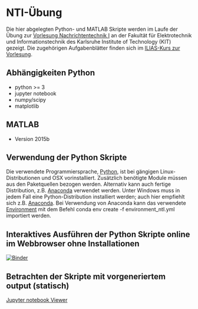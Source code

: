 NTI-Übung
=========

Die hier abgelegten Python- und MATLAB Skripte werden im Laufe der Übung zur [Vorlesung Nachrichtentechnik I](http://www.cel.kit.edu/lehre_1528.php) an der Fakultät für Elektrotechnik und Informationstechnik des Karlsruhe Institute of Technology (KIT) gezeigt. Die zugehörigen Aufgabenblätter finden sich im [ILIAS-Kurs zur Vorlesung](https://ilias.studium.kit.edu/goto_produktiv_crs_528099.html).

Abhängigkeiten Python
---------------------
- python >= 3
- jupyter notebook
- numpy/scipy
- matplotlib

MATLAB
------
- Version 2015b

Verwendung der Python Skripte
-----------------------------
Die verwendete Programmiersprache, [Python](http://www.python.org), ist bei gängigen Linux-Distributionen und OSX vorinstalliert. Zusätzlich benötigte Module müssen aus den Paketquellen bezogen werden. Alternativ kann auch fertige Distribution, z.B. [Anaconda](https://www.continuum.io/why-anaconda) verwendet werden. Unter Windows muss in jedem Fall eine Python-Distribution installiert werden; auch hier empfiehlt sich z.B. [Anaconda](https://www.continuum.io/why-anaconda). Bei Verwendung von Anaconda kann das verwendete [Environment](conda.pydata.org/docs/using/envs.html) mit dem Befehl conda env create -f environment_ntI.yml importiert werden. 

Interaktives Ausführen der Python Skripte online im Webbrowser ohne Installationen
----------------------------------------------------------------------------------
[![Binder](http://mybinder.org/badge.svg)](http://mybinder.org/repo/kit-cel/lecture-examples)

Betrachten der Skripte mit vorgeneriertem output (statisch)
-----------------------------------------------------------
[Jupyter notebook Viewer](https://nbviewer.jupyter.org/github/KIT-CEL/lecture-examples/)

